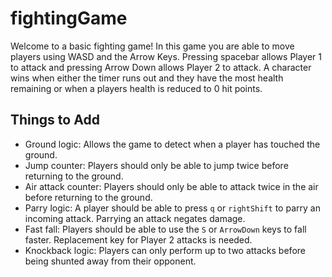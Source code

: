 # fightingGame
 Welcome to a basic fighting game! In this game you are able to move players using WASD and the Arrow Keys. Pressing spacebar allows Player 1 to attack and pressing Arrow Down allows Player 2 to attack. A character wins when either the timer runs out and they have the most health remaining or when a players health is reduced to 0 hit points. 

 ## Things to Add
 - Ground logic: Allows the game to detect when a player has touched the ground. 
 - Jump counter: Players should only be able to jump twice before returning to the ground. 
 - Air attack counter: Players should only be able to attack twice in the air before returning to the ground. 
 - Parry logic: A player should be able to press `q` or `rightShift` to parry an incoming attack. Parrying an attack negates damage. 
 - Fast fall: Players should be able to use the `S` or `ArrowDown` keys to fall faster. Replacement key for Player 2 attacks is needed. 
- Knockback logic: Players can only perform up to two attacks before being shunted away from their opponent. 
